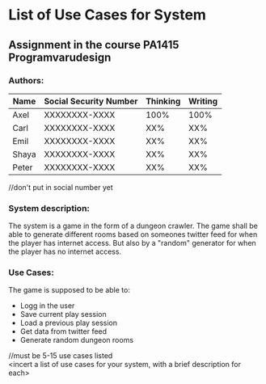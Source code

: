 # List of Use Cases for System <incert system name here>

## Assignment in the course PA1415 Programvarudesign  

<incert date here>

### Authors:
Name    | Social Security Number | Thinking | Writing |
--------|------------------------|----------|---------|
Axel    | XXXXXXXX-XXXX	         | 100%     | 100%    |
Carl    | XXXXXXXX-XXXX	         | XX%      | XX%     |
Emil    | XXXXXXXX-XXXX	         | XX%      | XX%     |
Shaya   | XXXXXXXX-XXXX	         | XX%      | XX%     |
Peter   | XXXXXXXX-XXXX	         | XX%      | XX%     |

//don't put in social number yet


### System description:
The system is a game in the form of a dungeon crawler. The game shall be able to generate different rooms based on someones twitter feed for when the player has internet access. But also by a "random" generator for when the player has no internet access.

### Use Cases:
The game is supposed to be able to:
- Logg in the user
- Save current play session
- Load a previous play session
- Get data from twitter feed
- Generate random dungeon rooms

//must be  5-15 use cases listed   
<incert a list of use cases for your system, with a brief description for each>
